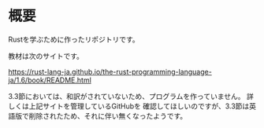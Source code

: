 # 概要

Rustを学ぶために作ったリポジトリです。


教材は次のサイトです。

https://rust-lang-ja.github.io/the-rust-programming-language-ja/1.6/book/README.html

3.3節においては、和訳がされていないため、プログラムを作っていません。
詳しくは上記サイトを管理しているGitHubを   確認してほしいのですが、3.3節は英語版で削除されたため、それに伴い無くなったようです。

